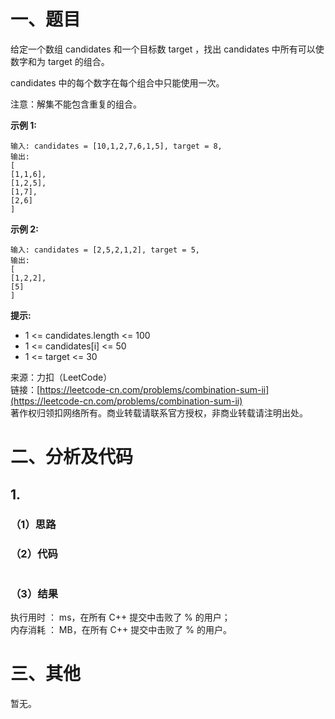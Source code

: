 # 一、题目
给定一个数组 candidates 和一个目标数 target ，找出 candidates 中所有可以使数字和为 target 的组合。    
    
candidates 中的每个数字在每个组合中只能使用一次。    
    
注意：解集不能包含重复的组合。    
    
**示例 1:**    
```
输入: candidates = [10,1,2,7,6,1,5], target = 8,
输出:
[
[1,1,6],
[1,2,5],
[1,7],
[2,6]
]
```
**示例 2:**    
```
输入: candidates = [2,5,2,1,2], target = 5,
输出:
[
[1,2,2],
[5]
]
```
**提示:**    
- 1 <= candidates.length <= 100
- 1 <= candidates[i] <= 50
- 1 <= target <= 30
    
    
来源：力扣（LeetCode）    
链接：[https://leetcode-cn.com/problems/combination-sum-ii](https://leetcode-cn.com/problems/combination-sum-ii)     
著作权归领扣网络所有。商业转载请联系官方授权，非商业转载请注明出处。    
# 二、分析及代码    
## 1. 
### （1）思路
  
### （2）代码
```cpp

```
### （3）结果
执行用时 ： ms，在所有 C++ 提交中击败了 % 的用户；    
内存消耗 ： MB，在所有 C++ 提交中击败了 % 的用户。      
# 三、其他
暂无。  

